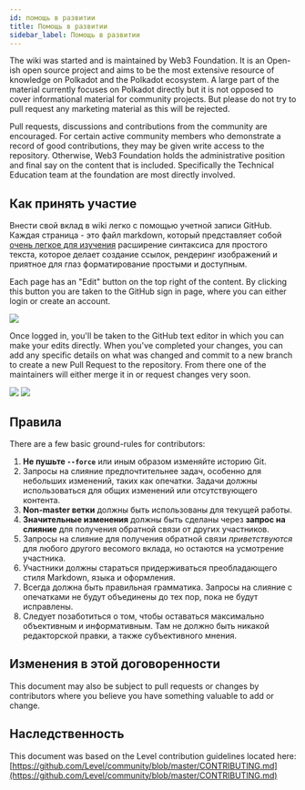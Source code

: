```yaml
---
id: помощь в развитии
title: Помощь в развитии
sidebar_label: Помощь в развитии
---
```


The wiki was started and is maintained by Web3 Foundation. It is an Open-ish open source project and aims to be the most extensive resource of knowledge on Polkadot and the Polkadot ecosystem. A large part of the material currently focuses on Polkadot directly but it is not opposed to cover informational material for community projects. But please do not try to pull request any marketing material as this will be rejected.

Pull requests, discussions and contributions from the community are encouraged. For certain active community members who demonstrate a record of good contributions, they may be given write access to the repository. Otherwise, Web3 Foundation holds the administrative position and final say on the content that is included. Specifically the Technical Education team at the foundation are most directly involved.

## Как принять участие

Внести свой вклад в wiki легко с помощью учетной записи GitHub. Каждая страница - это файл markdown, который представляет собой [очень легкое для изучения](https://guides.github.com/features/mastering-markdown/) расширение синтаксиса для простого текста, которое делает создание ссылок, рендеринг изображений и приятное для глаз форматирование простыми и доступным.

Each page has an "Edit" button on the top right of the content. By clicking this button you are taken to the GitHub sign in page, where you can either login or create an account.

![](assets/edit_button.png)

Once logged in, you'll be taken to the GitHub text editor in which you can make your edits directly. When you've completed your changes, you can add any specific details on what was changed and commit to a new branch to create a new Pull Request to the repository. From there one of the maintainers will either merge it in or request changes very soon.

![](assets/contributing.png) ![](assets/creating-pull-request.png)

## Правила

There are a few basic ground-rules for contributors:

1. **Не пушьте `--force`** или иным образом изменяйте историю Git.
2. Запросы на слияние предпочтительнее задач, особенно для небольших изменений, таких как опечатки. Задачи должны использоваться для общих изменений или отсутствующего контента.
3. **Non-master ветки** должны быть использованы для текущей работы.
4. **Значительные изменения** должны быть сделаны через **запрос на слияние** для получения обратной связи от других участников.
5. Запросы на слияние для получения обратной связи _приветствуются_ для любого другого весомого вклада, но остаются на усмотрение участника.
6. Участники должны стараться придерживаться преобладающего стиля Markdown, языка и оформления.
7. Всегда должна быть правильная грамматика. Запросы на слияние с опечатками не будут объединены до тех пор, пока не будут исправлены.
8. Следует позаботиться о том, чтобы оставаться максимально объективным и информативным. Там не должно быть никакой редакторской правки, а также субъективного мнения.

## Изменения в этой договоренности

This document may also be subject to pull requests or changes by contributors where you believe you have something valuable to add or change.

## Наследственность

This document was based on the Level contribution guidelines located here: [https://github.com/Level/community/blob/master/CONTRIBUTING.md](https://github.com/Level/community/blob/master/CONTRIBUTING.md)
